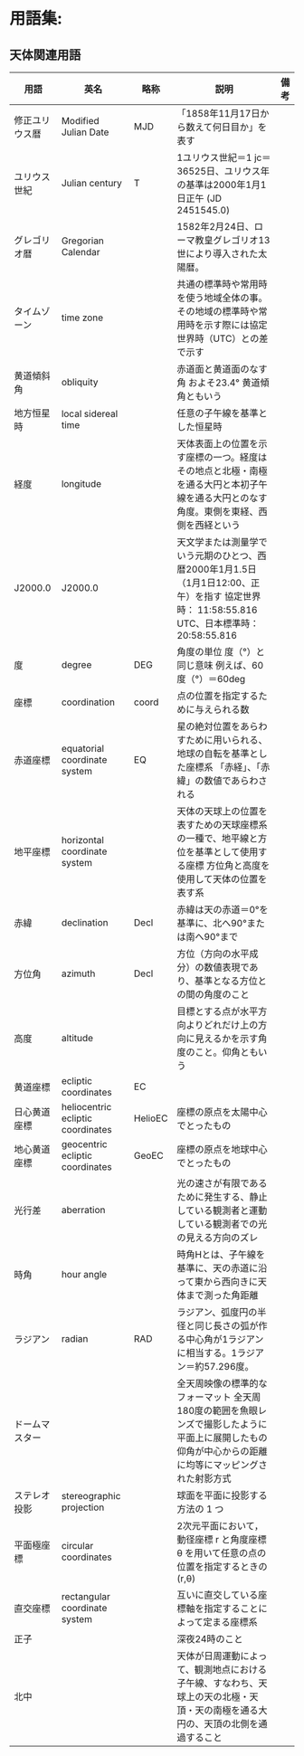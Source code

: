 # 用語集:

## 天体関連用語

| 用語           | 英名                              | 略称    | 説明                                                                                                                                                    | 備考 |
| -------------- | --------------------------------- | ------- | ------------------------------------------------------------------------------------------------------------------------------------------------------- | ---- |
| 修正ユリウス暦 | Modified Julian Date              | MJD     | 「1858年11月17日から数えて何日目か」を表す                                                                                                              |      |
| ユリウス世紀   | Julian century                    | T       | 1ユリウス世紀＝1 jc＝36525日、ユリウス年の基準は2000年1月1日正午 (JD 2451545.0)                                                                         |      |
| グレゴリオ暦   | Gregorian Calendar                |         | 1582年2月24日、ローマ教皇グレゴリオ13世により導入された太陽暦。                                                                                         |      |
| タイムゾーン   | time zone                         |         | 共通の標準時や常用時を使う地域全体の事。その地域の標準時や常用時を示す際には協定世界時（UTC）との差で示す                                               |      |
| 黄道傾斜角     | obliquity                         |         | 赤道面と黄道面のなす角 およそ23.4° 黄道傾角ともいう                                                                                                     |      |
| 地方恒星時     | local sidereal time               |         | 任意の子午線を基準とした恒星時                                                                                                                          |      |
| 経度           | longitude                         |         | 天体表面上の位置を示す座標の一つ。経度はその地点と北極・南極を通る大円と本初子午線を通る大円とのなす角度。東側を東経、西側を西経という                  |      |
| J2000.0        | J2000.0                           |         | 天文学または測量学でいう元期のひとつ、西暦2000年1月1.5日（1月1日12:00、正午）を指す 協定世界時： 11:58:55.816 UTC、日本標準時： 20:58:55.816            |      |
| 度             | degree                            | DEG     | 角度の単位  度（°）と同じ意味  例えば、60度（°）＝60deg                                                                                                 |      |
| 座標           | coordination                      | coord   | 点の位置を指定するために与えられる数                                                                                                                    |      |
| 赤道座標       | equatorial coordinate system      | EQ      | 星の絶対位置をあらわすために用いられる、地球の自転を基準とした座標系 「赤経」、「赤緯」の数値であらわされる                                             |      |
| 地平座標       | horizontal coordinate system      |         | 天体の天球上の位置を表すための天球座標系の一種で、地平線と方位を基準として使用する座標 方位角と高度を使用して天体の位置を表す系                         |      |
| 赤緯           | declination                       | Decl    | 赤緯は天の赤道＝0°を基準に、北へ90°または南へ90°まで                                                                                                    |      |
| 方位角         | azimuth                           | Decl    | 方位（方向の水平成分）の数値表現であり、基準となる方位との間の角度のこと                                                                                |      |
| 高度           | altitude                          |         | 目標とする点が水平方向よりどれだけ上の方向に見えるかを示す角度のこと。仰角ともいう                                                                      |      |
| 黄道座標       | ecliptic coordinates              | EC      |                                                                                                                                                         |      |
| 日心黄道座標   | heliocentric ecliptic coordinates | HelioEC | 座標の原点を太陽中心でとったもの                                                                                                                        |      |
| 地心黄道座標   | geocentric ecliptic coordinates   | GeoEC   | 座標の原点を地球中心でとったもの                                                                                                                        |      |
| 光行差         | aberration                        |         | 光の速さが有限であるために発生する、静止している観測者と運動している観測者での光の見える方向のズレ                                                      |      |
| 時角           | hour angle                        |         | 時角Hとは、子午線を基準に、天の赤道に沿って東から西向きに天体まで測った角距離                                                                           |      |
| ラジアン       | radian                            | RAD     | ラジアン、弧度円の半径と同じ長さの弧が作る中心角が1ラジアンに相当する。1ラジアン＝約57.296度。                                                          |      |
| ドームマスター |                                   |         | 全天周映像の標準的なフォーマット 全天周180度の範囲を魚眼レンズで撮影したように平面上に展開したもの 仰角が中心からの距離に均等にマッピングされた射影方式 |      |
| ステレオ投影   | stereographic projection          |         | 球面を平面に投影する方法の 1 つ                                                                                                                         |      |
| 平面極座標     | circular coordinates              |         | 2次元平面において，動径座標 r と角度座標 θ を用いて任意の点の位置を指定するときの (r,θ)                                                                 |      |
| 直交座標       | rectangular coordinate system     |         | 互いに直交している座標軸を指定することによって定まる座標系                                                                                              |      |
| 正子           |                                   |         | 深夜24時のこと                                                                                                                                          |      |
| 北中           |                                   |         | 天体が日周運動によって、観測地点における子午線、すなわち、天球上の天の北極・天頂・天の南極を通る大円の、天頂の北側を通過すること                        |      |

  